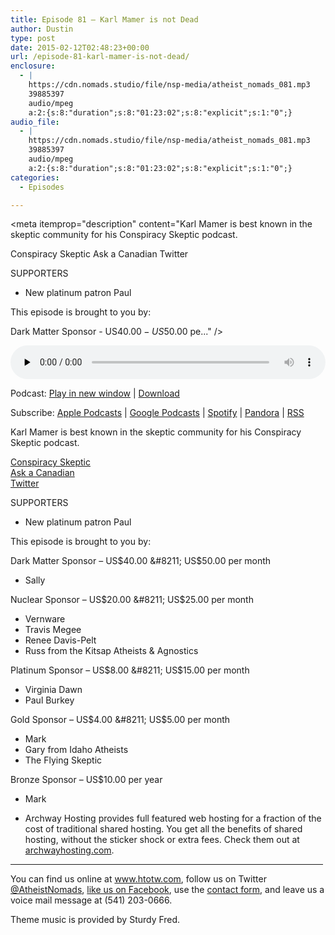 ```yaml
---
title: Episode 81 – Karl Mamer is not Dead
author: Dustin
type: post
date: 2015-02-12T02:48:23+00:00
url: /episode-81-karl-mamer-is-not-dead/
enclosure:
  - |
    https://cdn.nomads.studio/file/nsp-media/atheist_nomads_081.mp3
    39885397
    audio/mpeg
    a:2:{s:8:"duration";s:8:"01:23:02";s:8:"explicit";s:1:"0";}
audio_file:
  - |
    https://cdn.nomads.studio/file/nsp-media/atheist_nomads_081.mp3
    39885397
    audio/mpeg
    a:2:{s:8:"duration";s:8:"01:23:02";s:8:"explicit";s:1:"0";}
categories:
  - Episodes

---
```

<div itemscope itemtype="http://schema.org/AudioObject">
  <meta itemprop="name" content="Episode 81 &#8211; Karl Mamer is not Dead" />
  
  <meta itemprop="uploadDate" content="2015-02-11T19:48:23-07:00" />
  
  <meta itemprop="encodingFormat" content="audio/mpeg" />
  
  <meta itemprop="duration" content="PT1H23M02S" />
  
  <meta itemprop="description" content="Karl Mamer is best known in the skeptic community for his Conspiracy Skeptic podcast.

Conspiracy Skeptic
Ask a Canadian
Twitter

SUPPORTERS

* New platinum patron Paul

This episode is brought to you by:

Dark Matter Sponsor - US$40.00 - US$50.00 pe..." />
  
  <meta itemprop="contentUrl" content="https://dts.podtrac.com/redirect.mp3/cdn.nomads.studio/file/nsp-media/atheist_nomads_081.mp3" />
  
  <meta itemprop="contentSize" content="38.0" />
  </p> 
  
  <div class="powerpress_player" id="powerpress_player_8336">
    <audio class="wp-audio-shortcode" id="audio-5157-80" preload="none" style="width: 100%;" controls="controls"><source type="audio/mpeg" src="https://dts.podtrac.com/redirect.mp3/cdn.nomads.studio/file/nsp-media/atheist_nomads_081.mp3?_=80" /><a href="https://dts.podtrac.com/redirect.mp3/cdn.nomads.studio/file/nsp-media/atheist_nomads_081.mp3">https://dts.podtrac.com/redirect.mp3/cdn.nomads.studio/file/nsp-media/atheist_nomads_081.mp3</a></audio>
  </div>
</div>

<p class="powerpress_links powerpress_links_mp3">
  Podcast: <a href="https://dts.podtrac.com/redirect.mp3/cdn.nomads.studio/file/nsp-media/atheist_nomads_081.mp3" class="powerpress_link_pinw" target="_blank" title="Play in new window" onclick="return powerpress_pinw('https://htotw.com/?powerpress_pinw=5157-podcast');" rel="nofollow">Play in new window</a> | <a href="https://dts.podtrac.com/redirect.mp3/cdn.nomads.studio/file/nsp-media/atheist_nomads_081.mp3" class="powerpress_link_d" title="Download" rel="nofollow" download="atheist_nomads_081.mp3">Download</a>
</p>

<p class="powerpress_links powerpress_subscribe_links">
  Subscribe: <a href="https://podcasts.apple.com/us/podcast/humanists-take-on-the-world/id530050098?mt=2&ls=1" class="powerpress_link_subscribe powerpress_link_subscribe_itunes" target="_blank" title="Subscribe on Apple Podcasts" rel="nofollow">Apple Podcasts</a> | <a href="https://www.google.com/podcasts?feed=aHR0cDovL2F0aGVpc3Rub21hZHMubGlic3luLmNvbS9yc3M%3D" class="powerpress_link_subscribe powerpress_link_subscribe_googleplay" target="_blank" title="Subscribe on Google Podcasts" rel="nofollow">Google Podcasts</a> | <a href="https://open.spotify.com/show/3LzK2xZGike6Tc1GEMtMbr?si=LieN9SNuTpq96smuaUsH8A" class="powerpress_link_subscribe powerpress_link_subscribe_spotify" target="_blank" title="Subscribe on Spotify" rel="nofollow">Spotify</a> | <a href="https://www.pandora.com/podcast/atheist-nomads/PC:10122?corr=62071012&part=ug" class="powerpress_link_subscribe powerpress_link_subscribe_pandora" target="_blank" title="Subscribe on Pandora" rel="nofollow">Pandora</a> | <a href="https://htotw.com/feed/podcast/" class="powerpress_link_subscribe powerpress_link_subscribe_rss" target="_blank" title="Subscribe via RSS" rel="nofollow">RSS</a>
</p>

Karl Mamer is best known in the skeptic community for his Conspiracy Skeptic podcast.

<a href="http://www.yrad.com/cs/" target="blank" rel="noopener">Conspiracy Skeptic</a>  
<a href="http://askacanadian.org/" target="_blank" rel="noopener">Ask a Canadian</a>  
<a href="https://twitter.com/thepornstache" target="_blank" rel="noopener">Twitter</a>

SUPPORTERS

* New platinum patron Paul

This episode is brought to you by:

Dark Matter Sponsor &#8211; US$40.00 &#8211; US$50.00 per month  
* Sally

Nuclear Sponsor &#8211; US$20.00 &#8211; US$25.00 per month  
* Vernware  
* Travis Megee  
* Renee Davis-Pelt  
* Russ from the Kitsap Atheists & Agnostics

Platinum Sponsor – US$8.00 &#8211; US$15.00 per month  
* Virginia Dawn  
* Paul Burkey

Gold Sponsor – US$4.00 &#8211; US$5.00 per month  
* Mark  
* Gary from Idaho Atheists  
* The Flying Skeptic

Bronze Sponsor &#8211; US$10.00 per year  
* Mark

* Archway Hosting provides full featured web hosting for a fraction of the cost of traditional shared hosting. You get all the benefits of shared hosting, without the sticker shock or extra fees. Check them out at <a href="http://archwayhosting.com/" target="_blank" rel="noopener">archwayhosting.com</a>.

<hr width="500" />

You can find us online at <a href="https://www.htotw.com/" target="_blank" rel="noopener">www.htotw.com</a>, follow us on Twitter <a href="https://twitter.com/AtheistNomads" target="_blank" rel="noopener">@AtheistNomads</a>, <a href="https://htotw.com/facebook" target="_blank" rel="noopener">like us on Facebook</a>, use the [contact form](https://htotw.com/contact), and leave us a voice mail message at (541) 203-0666.

Theme music is provided by Sturdy Fred.